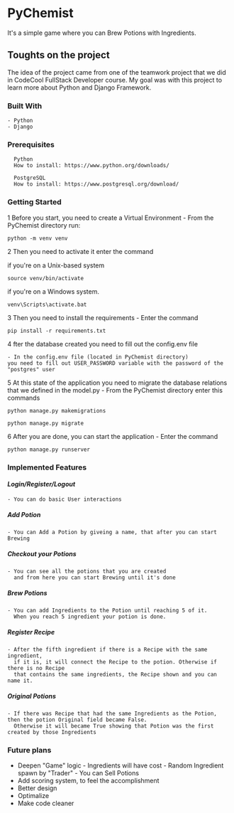 # **PyChemist**

It's a simple game where you can Brew Potions with Ingredients.

## **Toughts on the project**

The idea of the project came from one of the teamwork project that we did in CodeCool FullStack Developer course.
My goal was with this project to learn more about Python and Django Framework.

### **Built With**

    - Python
    - Django

### **Prerequisites**

      Python
      How to install: https://www.python.org/downloads/

      PostgreSQL
      How to install: https://www.postgresql.org/download/

### **Getting Started**

1 Before you start, you need to create a Virtual Environment
    - From the PyChemist directory run: 
```
python -m venv venv
```
  
2 Then you need to activate it enter the command
    
if you're on a Unix-based system
```
source venv/bin/activate
``` 
if you're on a Windows system.    
```
venv\Scripts\activate.bat
```
  
3 Then you need to install the requirements
    -  Enter the command 
```
pip install -r requirements.txt
```

4 fter the database created you need to fill out the config.env file

    - In the config.env file (located in PyChemist directory)
    you need to fill out USER_PASSWORD variable with the password of the "postgres" user

5 At this state of the application
you need to migrate the database relations that we defined in the model.py
    - From the PyChemist directory enter this commands
    
```
python manage.py makemigrations
```
```
python manage.py migrate
```
6 After you are done, you can start the application
    - Enter the command 
```
python manage.py runserver
```


   

### **Implemented Features**


#### _**Login/Register/Logout**_

    - You can do basic User interactions

##### _**Add Potion**_

    - You can Add a Potion by giveing a name, that after you can start Brewing 

##### _**Checkout your Potions**_

    - You can see all the potions that you are created 
      and from here you can start Brewing until it's done

##### _**Brew Potions**_

    - You can add Ingredients to the Potion until reaching 5 of it.
      When you reach 5 ingredient your potion is done.
      
##### _**Register Recipe**_    
      
    - After the fifth ingredient if there is a Recipe with the same ingredient,
      if it is, it will connect the Recipe to the potion. Otherwise if there is no Recipe
      that contains the same ingredients, the Recipe shown and you can name it.
      
##### _**Original Potions**_

    - If there was Recipe that had the same Ingredients as the Potion, then the potion Original field became False.
      Otherwise it will became True showing that Potion was the first created by those Ingredients
      
    
### **Future plans**
    
  - Deepen "Game" logic
        - Ingredients will have cost
        - Random Ingredient spawn by "Trader"
        - You can Sell Potions
  - Add scoring system, to feel the accomplishment
  - Better design
  - Optimalize
  - Make code cleaner
   
